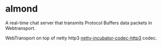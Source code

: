 # almond

A real-time chat server that transmits Protocol Buffers data packets in Webtransport.

WebTransport on top of netty http3 [netty-incubator-codec-http3](https://github.com/netty/netty-incubator-codec-http3 "netty-incubator-codec-http3") codec.

